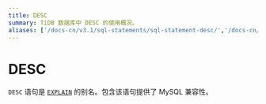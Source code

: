 ```yaml
---
title: DESC
summary: TiDB 数据库中 DESC 的使用概况。
aliases: ['/docs-cn/v3.1/sql-statements/sql-statement-desc/','/docs-cn/v3.1/reference/sql/statements/desc/']
---
```


# DESC

`DESC` 语句是 [`EXPLAIN`](/sql-statements/sql-statement-explain.md) 的别名。包含该语句提供了 MySQL 兼容性。